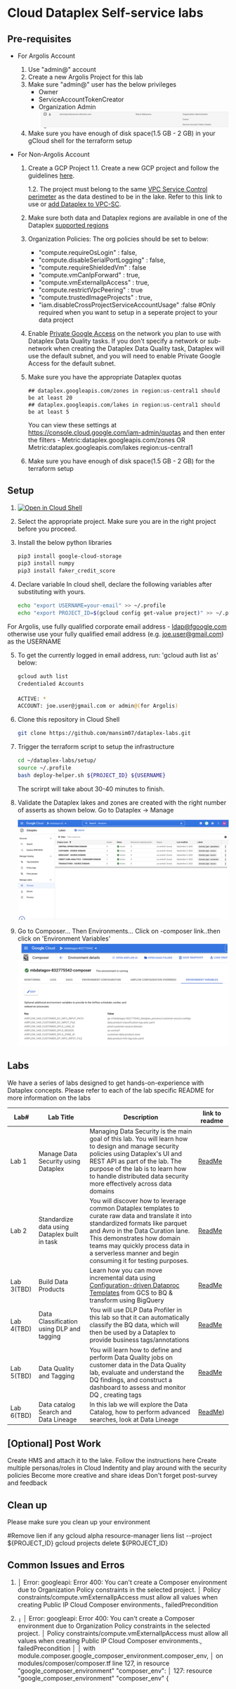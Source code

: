# Cloud Dataplex Self-service labs

## Pre-requisites


- For Argolis Account
    1. Use "admin@" account 
    2. Create a new Argolis Project for this lab 
    3. Make sure "admin@" user has the below privileges
        - Owner
        - ServiceAccountTokenCreator
        - Organization Admin 
        ![Admin Roles](/setup/resources/code_artifacts/imgs/admin_roles.png)
    4. Make sure you have enough of disk space(1.5 GB - 2 GB) in your gCloud shell for the terraform setup 

- For Non-Argolis Account 
    1.  Create a GCP Project 
        1.1. Create a new GCP project and follow the guidelines [here](https://cloud.google.com/dataplex/docs/best-practices#choose_project). 
    
        1.2. The project must belong to the same [VPC Service Control perimeter](https://cloud.google.com/vpc-service-controls/docs/service-perimeters) as the data destined to be in the lake. Refer to this link to use or [add Dataplex to VPC-SC](https://cloud.google.com/dataplex/docs/vpc-sc). 
         
    2. Make sure both data and Dataplex regions are available in one of the Dataplex [supported regions](https://cloud.google.com/dataplex/docs/locations?hl=en_US)
    3. Organization Policies: 
        The org policies should be set to below:

        - "compute.requireOsLogin" : false,
        - "compute.disableSerialPortLogging" : false,
        - "compute.requireShieldedVm" : false
        - "compute.vmCanIpForward" : true,
        - "compute.vmExternalIpAccess" : true,
        - "compute.restrictVpcPeering" : true
        - "compute.trustedImageProjects" : true,
        - "iam.disableCrossProjectServiceAccountUsage" :false #Only required when you want to setup in a seperate project to your data project 

    4. Enable [Private Google Access](https://cloud.google.com/vpc/docs/configure-private-google-access#config-pga) on the network you plan to use with Dataplex Data Quality tasks. If you don't specify a network or sub-network when creating the Dataplex Data Quality task, Dataplex will use the default subnet, and you will need to enable Private Google Access for the default subnet.

    5. Make sure you have the appropriate Dataplex quotas 
        ```
        ## dataplex.googleapis.com/zones in region:us-central1 should be at least 20
        ## dataplex.googleapis.com/lakes in region:us-central1 should be at least 5

        ```
        You can view these settings at https://console.cloud.google.com/iam-admin/quotas and then enter the filters - Metric:dataplex.googleapis.com/zones OR Metric:dataplex.googleapis.com/lakes region:us-central1 
    6. Make sure you have enough of disk space(1.5 GB - 2 GB)  for the terraform setup 

## Setup

1. [![Open in Cloud Shell](http://gstatic.com/cloudssh/images/open-btn.svg)](https://console.cloud.google.com/cloudshell/editor)

2. Select the appropriate project. Make sure you are in the right project before you proceed. 

3. Install the below python libraries 

    ```bash
    pip3 install google-cloud-storage
    pip3 install numpy 
    pip3 install faker_credit_score
    ```

4. Declare variable 
In cloud shell, declare the following variables after substituting with yours.

    ```bash
    echo "export USERNAME=your-email" >> ~/.profile
    echo "export PROJECT_ID=$(gcloud config get-value project)" >> ~/.profile
    ```

For Argolis, use fully qualified corporate email address - ldap@fgoogle.com otherwise use your fully qualified email address (e.g. joe.user@gmail.com) as the USERNAME

5. To get the currently logged in email address, run: 'gcloud auth list as' below:

    ```bash 
    gcloud auth list
    Credentialed Accounts

    ACTIVE: *
    ACCOUNT: joe.user@jgmail.com or admin@(for Argolis)
    ```

6. Clone this repository in Cloud Shell
   ```bash 
   git clone https://github.com/mansim07/dataplex-labs.git
   ```

7. Trigger the terraform script to setup the infrastructure 

    ```bash 
    cd ~/dataplex-labs/setup/
    source ~/.profile
    bash deploy-helper.sh ${PROJECT_ID} ${USERNAME}
    ```
    The scrirpt will take about 30-40 minutes to finish.

8. Validate the Dataplex lakes and zones are created with the right number of asserts as shown below. Go to Dataplex -> Manage
 
    ![Dataplex Image](setup/resources/code_artifacts/imgs/Dataplex-ui.png)

9. Go to Composer… Then Environments…  Click on <your-project-id>-composer link..then click on 'Environment Variables'
    ![Composer Env](setup/resources/code_artifacts/imgs/Composer-env.png)


## Labs 

We have a series of labs designed to get hands-on-experience with Dataplex concepts. Please refer to each of the lab specific README for more information on the labs

| Lab# | Lab Title | Description | link to readme |
| ------------- | ------------- | ------------- | ------------- |
| Lab 1  | Manage Data Security using Dataplex  | Managing Data Security is the main goal of this lab. You will learn how to design and manage security policies using Dataplex's UI and REST API as part of the lab. The purpose of the lab is to learn how to handle distributed data security more effectively across data domains| [ReadMe](https://github.com/mansim07/dataplex-labs/blob/main/lab1/README.md)  |
| Lab 2  | Standardize data using Dataplex built in task | You will discover how to leverage common Dataplex templates to curate raw data and translate it into standardized formats like parquet and Avro in the Data Curation lane. This demonstrates how domain teams may quickly process data in a serverless manner and begin consuming it for testing purposes.|[ReadMe](https://github.com/mansim07/dataplex-labs/tree/main/lab2)  |
| Lab 3(TBD)  | Build Data Products | Learn how you can move incremental data using [Configuration-driven Dataproc Templates](https://github.com/GoogleCloudPlatform/dataproc-templates) from GCS to BQ & transform using BigQuery  | [ReadMe](https://github.com/mansim07/dataplex-labs/blob/main/lab3/README.md)  |
| Lab 4(TBD) | Data Classification using DLP and tagging | You will use DLP Data Profiler in this lab so that it can automatically classify the BQ data, which will then be used by a Dataplex  to provide business tags/annotations | [ReadMe](https://github.com/mansim07/dataplex-labs/tree/main/lab4) |
| Lab 5(TBD) | Data Quality and Tagging| You will learn how to define and perform Data Quality jobs on customer data in the Data Quality lab, evaluate and understand the DQ findings, and construct a dashboard to assess and monitor DQ , creating tags |[ReadMe](https://github.com/mansim07/dataplex-labs/tree/main/lab5#readme) | 
| Lab 6(TBD) | Data catalog Search and Data Lineage| In this lab we will explore the Data Catalog, how to perform advanced searches, look at Data Lineage| [ReadMe](https://github.com/mansim07/dataplex-labs/tree/main/lab6)) | 


## [Optional] Post Work
Create HMS and attach it to the lake. Follow the instructions here
Create multiple personas/roles in Cloud Indentity and play around with the security policies
Become more creative and share ideas
Don't forget post-survey and feedback

## Clean up
Please make sure you clean up your environment

#Remove lien if any
gcloud alpha resource-manager liens list --project ${PROJECT_ID}
gcloud projects delete ${PROJECT_ID}


## Common Issues and Erros  

1. │ Error: googleapi: Error 400: You can't create a Composer environment due to Organization Policy constraints in the selected project.
│ Policy constraints/compute.vmExternalIpAccess must allow all values when creating Public IP Cloud Composer environments., failedPrecondition

2. ╷
│ Error: googleapi: Error 400: You can't create a Composer environment due to Organization Policy constraints in the selected project.
│ Policy constraints/compute.vmExternalIpAccess must allow all values when creating Public IP Cloud Composer environments., failedPrecondition
│
│   with module.composer.google_composer_environment.composer_env,
│   on modules/composer/composer.tf line 127, in resource "google_composer_environment" "composer_env":
│  127: resource "google_composer_environment" "composer_env" {
